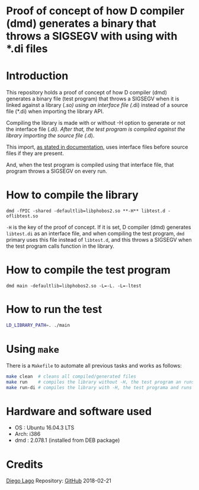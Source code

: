 # Proof of concept of how D compiler (dmd) generates a binary that throws a SIGSEGV with using with *.di files

# Introduction

This repository holds a proof of concept of how D compiler (dmd) generates a binary file (test program) that throws a SIGSEGV when it is linked against a library (*.so) using an interface file (*.di) instead of a source file (*.di) when importing the library API.

Compiling the library is made with or without -H option to generate or not the interface file (*.di). After that, the test program is compiled against the library importing the source file (*.d).

This import, [as stated in documentation](https://dlang.org/dmd-linux.html#interface-files), uses interface files before source files if they are present.

And, when the test program is compiled using that interface file, that program throws a SIGSEGV on every run.

# How to compile the library

```make
dmd -fPIC -shared -defaultlib=libphobos2.so **-H** libtest.d -oflibtest.so
```

`-H` is the key of the proof of concept. If it is set, D compiler (dmd) generates `libtest.di` as an interface file, and when compiling the test program, `dmd` primary uses this file instead of `libtest.d`, and this throws a SIGSEGV when the test program calls function in the library.

# How to compile the test program

```make
dmd main -defaultlib=libphobos2.so -L=-L. -L=-ltest
```

# How to run the test

```bash
LD_LIBRARY_PATH=. ./main
```

# Using `make`

There is a `Makefile` to automate all previous tasks and works as follows:

```bash
make clean  # cleans all compiled/generated files
make run    # compiles the library without -H, the test program an runs it
make run-di # compiles the library with -H, the test programa and runs it
```

# Hardware and software used

* OS  : Ubuntu 16.04.3 LTS
* Arch: i386
* dmd : 2.078.1 (installed from DEB package)

# Credits

[Diego Lago](mailto:diego.lago.gonzalez@gmail.com)
Repository: [GitHub](https://github.com/diegolagoglez/dlang-sigsegv-using-di-proof-of-concept)
2018-02-21
